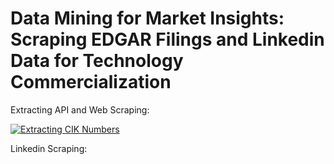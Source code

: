 # Data Mining for Market Insights: Scraping EDGAR Filings and Linkedin Data for Technology Commercialization 

Extracting API and Web Scraping:  
  
[![Extracting CIK Numbers](https://colab.research.google.com/assets/colab-badge.svg)](https://colab.research.google.com/drive/1CRyaMsybhwvNcKln116PmMDgZHxUlede?usp=sharing)

Linkedin Scraping:  
